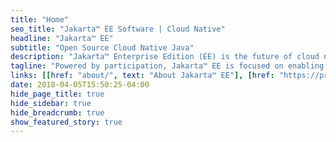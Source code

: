 ```yaml
---
title: "Home"
seo_title: "Jakarta™ EE Software | Cloud Native"
headline: "Jakarta™ EE"
subtitle: "Open Source Cloud Native Java"
description: "Jakarta™ Enterprise Edition (EE) is the future of cloud native Java. Jakarta™ EE open source software drives cloud native innovation, modernizes enterprise applications and protects investments in Java EE."
tagline: "Powered by participation, Jakarta™ EE is focused on enabling community-driven collaboration and open innovation for the cloud."
links: [[href: "about/", text: "About Jakarta™ EE"], [href: "https://projects.eclipse.org/projects/ee4j", text: "Projects"], [href: "specifications/", text: "Specifications"], [href: "membership/", text: "Join Us"]]
date: 2018-04-05T15:50:25-04:00
hide_page_title: true
hide_sidebar: true
hide_breadcrumb: true
show_featured_story: true
---
```

